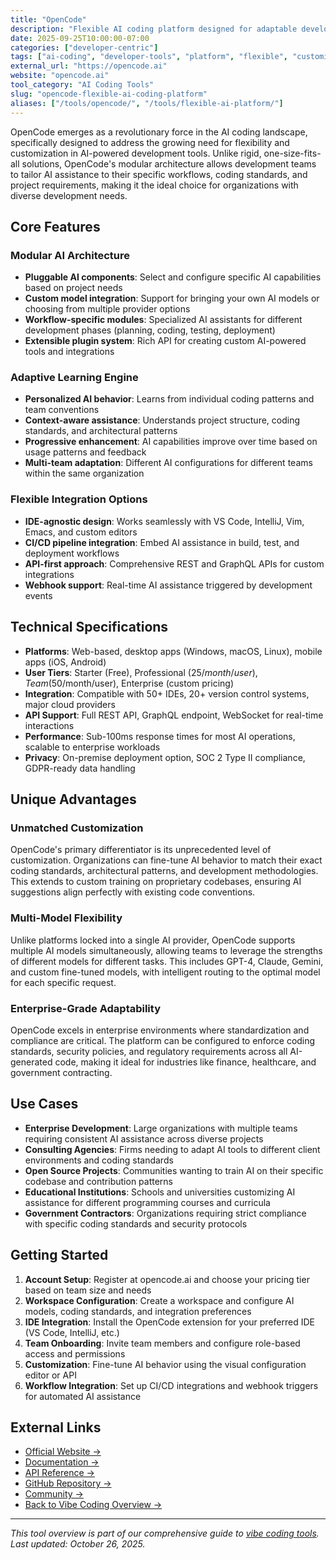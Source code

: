 ```yaml
---
title: "OpenCode"
description: "Flexible AI coding platform designed for adaptable development workflows and customizable AI assistance"
date: 2025-09-25T10:00:00-07:00
categories: ["developer-centric"]
tags: ["ai-coding", "developer-tools", "platform", "flexible", "customizable"]
external_url: "https://opencode.ai"
website: "opencode.ai"
tool_category: "AI Coding Tools"
slug: "opencode-flexible-ai-coding-platform"
aliases: ["/tools/opencode/", "/tools/flexible-ai-platform/"]
---
```


OpenCode emerges as a revolutionary force in the AI coding landscape, specifically designed to address the growing need for flexibility and customization in AI-powered development tools. Unlike rigid, one-size-fits-all solutions, OpenCode's modular architecture allows development teams to tailor AI assistance to their specific workflows, coding standards, and project requirements, making it the ideal choice for organizations with diverse development needs.

## Core Features

### Modular AI Architecture
- **Pluggable AI components**: Select and configure specific AI capabilities based on project needs
- **Custom model integration**: Support for bringing your own AI models or choosing from multiple provider options
- **Workflow-specific modules**: Specialized AI assistants for different development phases (planning, coding, testing, deployment)
- **Extensible plugin system**: Rich API for creating custom AI-powered tools and integrations

### Adaptive Learning Engine
- **Personalized AI behavior**: Learns from individual coding patterns and team conventions
- **Context-aware assistance**: Understands project structure, coding standards, and architectural patterns
- **Progressive enhancement**: AI capabilities improve over time based on usage patterns and feedback
- **Multi-team adaptation**: Different AI configurations for different teams within the same organization

### Flexible Integration Options
- **IDE-agnostic design**: Works seamlessly with VS Code, IntelliJ, Vim, Emacs, and custom editors
- **CI/CD pipeline integration**: Embed AI assistance in build, test, and deployment workflows
- **API-first approach**: Comprehensive REST and GraphQL APIs for custom integrations
- **Webhook support**: Real-time AI assistance triggered by development events

## Technical Specifications

- **Platforms**: Web-based, desktop apps (Windows, macOS, Linux), mobile apps (iOS, Android)
- **User Tiers**: Starter (Free), Professional ($25/month/user), Team ($50/month/user), Enterprise (custom pricing)
- **Integration**: Compatible with 50+ IDEs, 20+ version control systems, major cloud providers
- **API Support**: Full REST API, GraphQL endpoint, WebSocket for real-time interactions
- **Performance**: Sub-100ms response times for most AI operations, scalable to enterprise workloads
- **Privacy**: On-premise deployment option, SOC 2 Type II compliance, GDPR-ready data handling

## Unique Advantages

### Unmatched Customization
OpenCode's primary differentiator is its unprecedented level of customization. Organizations can fine-tune AI behavior to match their exact coding standards, architectural patterns, and development methodologies. This extends to custom training on proprietary codebases, ensuring AI suggestions align perfectly with existing code conventions.

### Multi-Model Flexibility
Unlike platforms locked into a single AI provider, OpenCode supports multiple AI models simultaneously, allowing teams to leverage the strengths of different models for different tasks. This includes GPT-4, Claude, Gemini, and custom fine-tuned models, with intelligent routing to the optimal model for each specific request.

### Enterprise-Grade Adaptability
OpenCode excels in enterprise environments where standardization and compliance are critical. The platform can be configured to enforce coding standards, security policies, and regulatory requirements across all AI-generated code, making it ideal for industries like finance, healthcare, and government contracting.

## Use Cases

- **Enterprise Development**: Large organizations with multiple teams requiring consistent AI assistance across diverse projects
- **Consulting Agencies**: Firms needing to adapt AI tools to different client environments and coding standards
- **Open Source Projects**: Communities wanting to train AI on their specific codebase and contribution patterns
- **Educational Institutions**: Schools and universities customizing AI assistance for different programming courses and curricula
- **Government Contractors**: Organizations requiring strict compliance with specific coding standards and security protocols

## Getting Started

1. **Account Setup**: Register at opencode.ai and choose your pricing tier based on team size and needs
2. **Workspace Configuration**: Create a workspace and configure AI models, coding standards, and integration preferences
3. **IDE Integration**: Install the OpenCode extension for your preferred IDE (VS Code, IntelliJ, etc.)
4. **Team Onboarding**: Invite team members and configure role-based access and permissions
5. **Customization**: Fine-tune AI behavior using the visual configuration editor or API
6. **Workflow Integration**: Set up CI/CD integrations and webhook triggers for automated AI assistance

## External Links

- [Official Website →](https://opencode.ai)
- [Documentation →](https://docs.opencode.ai)
- [API Reference →](https://api.opencode.ai/docs)
- [GitHub Repository →](https://github.com/opencode/opencode)
- [Community →](https://community.opencode.ai)
- [Back to Vibe Coding Overview →](/posts/vibe-coding-revolution/)

---

*This tool overview is part of our comprehensive guide to [vibe coding tools](/posts/vibe-coding-revolution/). Last updated: October 26, 2025.*
